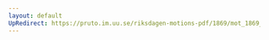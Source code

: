 ```yaml
---
layout: default
UpRedirect: https://pruto.im.uu.se/riksdagen-motions-pdf/1869/mot_1869__ak__8/mot_1869__ak__8-003.pdf
---
```

